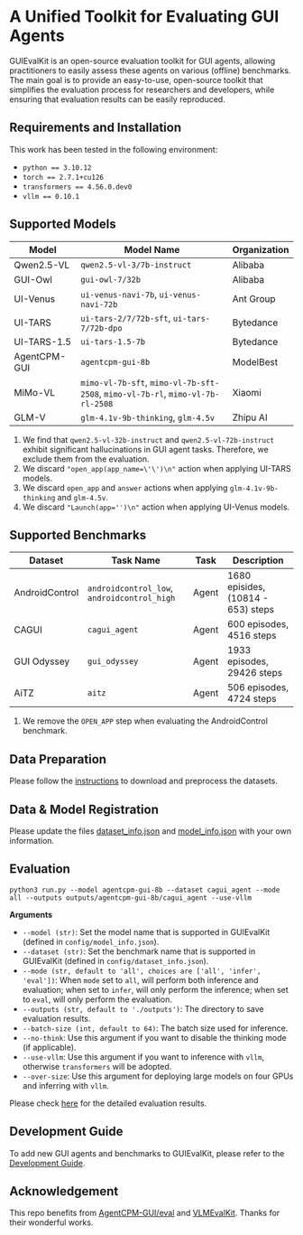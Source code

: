 # A Unified Toolkit for Evaluating GUI Agents

GUIEvalKit is an open-source evaluation toolkit for GUI agents, allowing practitioners to easily assess these agents on various (offline) benchmarks. The main goal is to provide an easy-to-use, open-source toolkit that simplifies the evaluation process for researchers and developers, while ensuring that evaluation results can be easily reproduced.

## Requirements and Installation

This work has been tested in the following environment:
* `python == 3.10.12`
* `torch == 2.7.1+cu126`
* `transformers == 4.56.0.dev0`
* `vllm == 0.10.1`

## Supported Models

| Model        | Model Name                                                                     | Organization |
|--------------|--------------------------------------------------------------------------------|--------------|
| Qwen2.5-VL   | `qwen2.5-vl-3/7b-instruct`                                                     | Alibaba      |
| GUI-Owl      | `gui-owl-7/32b`                                                                | Alibaba      |
| UI-Venus     | `ui-venus-navi-7b`, `ui-venus-navi-72b`                                        | Ant Group    |
| UI-TARS      | `ui-tars-2/7/72b-sft`, `ui-tars-7/72b-dpo`                                     | Bytedance    |
| UI-TARS-1.5  | `ui-tars-1.5-7b`                                                               | Bytedance    |
| AgentCPM-GUI | `agentcpm-gui-8b`                                                              | ModelBest    |
| MiMo-VL      | `mimo-vl-7b-sft`, `mimo-vl-7b-sft-2508`, `mimo-vl-7b-rl`, `mimo-vl-7b-rl-2508` | Xiaomi       |
| GLM-V        | `glm-4.1v-9b-thinking`, `glm-4.5v`                                             | Zhipu AI     |

1. We find that `qwen2.5-vl-32b-instruct` and `qwen2.5-vl-72b-instruct` exhibit significant hallucinations in GUI agent tasks. Therefore, we exclude them from the evaluation.
2. We discard `"open_app(app_name=\'\')\n"` action when applying UI-TARS models.
3. We discard `open_app` and `answer` actions when applying `glm-4.1v-9b-thinking` and `glm-4.5v`.
4. We discard `"Launch(app='')\n"` action when applying UI-Venus models.

## Supported Benchmarks

| Dataset        | Task Name                                   | Task      | Description                         |
|----------------|---------------------------------------------|-----------|-------------------------------------|
| AndroidControl | `androidcontrol_low`, `androidcontrol_high` | Agent     | 1680 episides, (10814 - 653) steps  |
| CAGUI          | `cagui_agent`                               | Agent     | 600 episodes, 4516 steps            |
| GUI Odyssey    | `gui_odyssey`                               | Agent     | 1933 episodes, 29426 steps          |
| AiTZ           | `aitz`                                      | Agent     | 506 episodes, 4724 steps            |

1. We remove the `OPEN_APP` step when evaluating the AndroidControl benchmark. 

## Data Preparation

Please follow the [instructions](./data/README.md) to download and preprocess the datasets.

## Data & Model Registration

Please update the files [dataset_info.json](./config/dataset_info.json) and [model_info.json](./config/model_info.json) with your own information.

## Evaluation

```commandline
python3 run.py --model agentcpm-gui-8b --dataset cagui_agent --mode all --outputs outputs/agentcpm-gui-8b/cagui_agent --use-vllm
```
**Arguments**
- `--model (str)`: Set the model name that is supported in GUIEvalKit (defined in `config/model_info.json`).
- `--dataset (str)`: Set the benchmark name that is supported in GUIEvalKit (defined in `config/dataset_info.json`).
- `--mode (str, default to 'all', choices are ['all', 'infer', 'eval'])`: When `mode` set to `all`, will perform both inference and evaluation; when set to `infer`, will only perform the inference; when set to `eval`, will only perform the evaluation.
- `--outputs (str, default to './outputs')`: The directory to save evaluation results.
- `--batch-size (int, default to 64)`: The batch size used for inference.
- `--no-think`: Use this argument if you want to disable the thinking mode (if applicable).
- `--use-vllm`: Use this argument if you want to inference with `vllm`, otherwise `transformers` will be adopted.
- `--over-size`: Use this argument for deploying large models on four GPUs and inferring with `vllm`. 

Please check [here](./docs/results.md) for the detailed evaluation results.

## Development Guide

To add new GUI agents and benchmarks to GUIEvalKit, please refer to the [Development Guide](./docs/development.md).

## Acknowledgement

This repo benefits from [AgentCPM-GUI/eval](https://github.com/OpenBMB/AgentCPM-GUI/tree/main/eval) and [VLMEvalKit](https://github.com/open-compass/VLMEvalKit). Thanks for their wonderful works.
